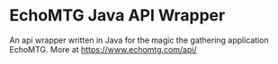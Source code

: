 # EchoMTG Java API Wrapper
An api wrapper written in Java for the magic the gathering application EchoMTG. More at https://www.echomtg.com/api/

